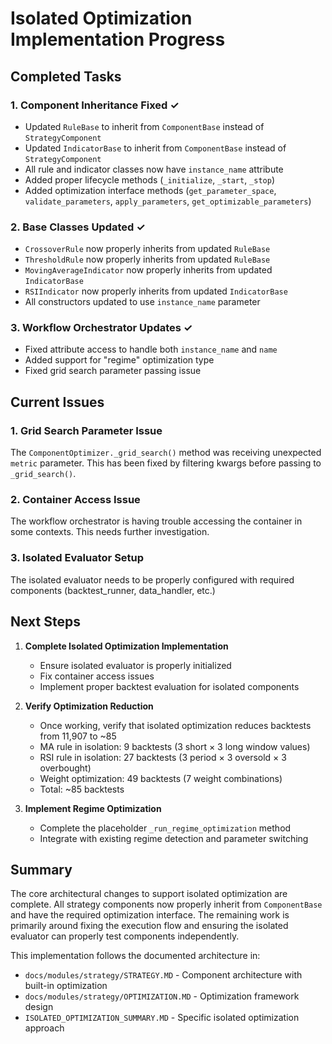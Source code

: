 # Isolated Optimization Implementation Progress

## Completed Tasks

### 1. Component Inheritance Fixed ✓
- Updated `RuleBase` to inherit from `ComponentBase` instead of `StrategyComponent`
- Updated `IndicatorBase` to inherit from `ComponentBase` instead of `StrategyComponent`
- All rule and indicator classes now have `instance_name` attribute
- Added proper lifecycle methods (`_initialize`, `_start`, `_stop`)
- Added optimization interface methods (`get_parameter_space`, `validate_parameters`, `apply_parameters`, `get_optimizable_parameters`)

### 2. Base Classes Updated ✓
- `CrossoverRule` now properly inherits from updated `RuleBase`
- `ThresholdRule` now properly inherits from updated `RuleBase`
- `MovingAverageIndicator` now properly inherits from updated `IndicatorBase`
- `RSIIndicator` now properly inherits from updated `IndicatorBase`
- All constructors updated to use `instance_name` parameter

### 3. Workflow Orchestrator Updates ✓
- Fixed attribute access to handle both `instance_name` and `name`
- Added support for "regime" optimization type
- Fixed grid search parameter passing issue

## Current Issues

### 1. Grid Search Parameter Issue
The `ComponentOptimizer._grid_search()` method was receiving unexpected `metric` parameter. This has been fixed by filtering kwargs before passing to `_grid_search()`.

### 2. Container Access Issue
The workflow orchestrator is having trouble accessing the container in some contexts. This needs further investigation.

### 3. Isolated Evaluator Setup
The isolated evaluator needs to be properly configured with required components (backtest_runner, data_handler, etc.)

## Next Steps

1. **Complete Isolated Optimization Implementation**
   - Ensure isolated evaluator is properly initialized
   - Fix container access issues
   - Implement proper backtest evaluation for isolated components

2. **Verify Optimization Reduction**
   - Once working, verify that isolated optimization reduces backtests from 11,907 to ~85
   - MA rule in isolation: 9 backtests (3 short × 3 long window values)
   - RSI rule in isolation: 27 backtests (3 period × 3 oversold × 3 overbought)
   - Weight optimization: 49 backtests (7 weight combinations)
   - Total: ~85 backtests

3. **Implement Regime Optimization**
   - Complete the placeholder `_run_regime_optimization` method
   - Integrate with existing regime detection and parameter switching

## Summary

The core architectural changes to support isolated optimization are complete. All strategy components now properly inherit from `ComponentBase` and have the required optimization interface. The remaining work is primarily around fixing the execution flow and ensuring the isolated evaluator can properly test components independently.

This implementation follows the documented architecture in:
- `docs/modules/strategy/STRATEGY.MD` - Component architecture with built-in optimization
- `docs/modules/strategy/OPTIMIZATION.MD` - Optimization framework design
- `ISOLATED_OPTIMIZATION_SUMMARY.MD` - Specific isolated optimization approach